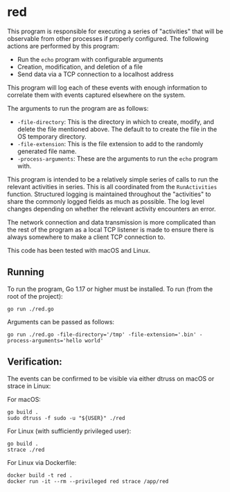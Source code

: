# red

This program is responsible for executing a series of "activities" that will be observable from other processes if properly configured. The following actions are performed by this program:

* Run the `echo` program with configurable arguments
* Creation, modification, and deletion of a file
* Send data via a TCP connection to a localhost address

This program will log each of these events with enough information to correlate them with events captured elsewhere on the system.

The arguments to run the program are as follows:
* `-file-directory`: This is the directory in which to create, modify, and delete the file mentioned above. The default to to create the file in the OS temporary directory.
* `-file-extension`: This is the file extension to add to the randomly generated file name.
* `-process-arguments`: These are the arguments to run the `echo` program with.

This program is intended to be a relatively simple series of calls to run the relevant activities in series. This is all coordinated from the `RunActivities` function.
Structured logging is maintained throughout the "activities" to share the commonly logged fields as much as possible. The log level changes depending on whether the relevant activity encounters an error.

The network connection and data transmission is more complicated than the rest of the program as a local TCP listener is made to ensure there is always somewhere to make a client TCP connection to.

This code has been tested with macOS and Linux.

## Running
To run the program, Go 1.17 or higher must be installed.
To run (from the root of the project):
```shell
go run ./red.go
```

Arguments can be passed as follows:
```shell
go run ./red.go -file-directory='/tmp' -file-extension='.bin' -process-arguments='hello world'
```

## Verification:
The events can be confirmed to be visible via either dtruss on macOS or strace in Linux:

For macOS:
```shell
go build .
sudo dtruss -f sudo -u "${USER}" ./red
```

For Linux (with sufficiently privileged user):
```shell
go build .
strace ./red
```

For Linux via Dockerfile:
```shell
docker build -t red .
docker run -it --rm --privileged red strace /app/red
```